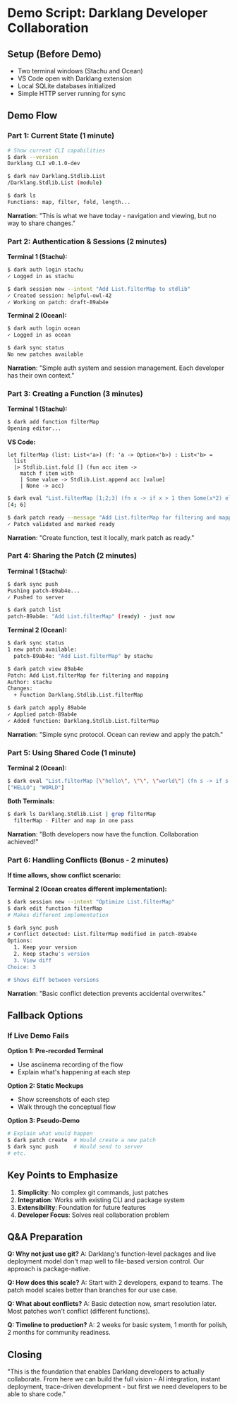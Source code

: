 # Demo Script: Darklang Developer Collaboration

## Setup (Before Demo)
- Two terminal windows (Stachu and Ocean)
- VS Code open with Darklang extension
- Local SQLite databases initialized
- Simple HTTP server running for sync

## Demo Flow

### Part 1: Current State (1 minute)
```bash
# Show current CLI capabilities
$ dark --version
Darklang CLI v0.1.0-dev

$ dark nav Darklang.Stdlib.List
/Darklang.Stdlib.List (module)

$ dark ls
Functions: map, filter, fold, length...
```

**Narration**: "This is what we have today - navigation and viewing, but no way to share changes."

### Part 2: Authentication & Sessions (2 minutes)

**Terminal 1 (Stachu):**
```bash
$ dark auth login stachu
✓ Logged in as stachu

$ dark session new --intent "Add List.filterMap to stdlib"
✓ Created session: helpful-owl-42
✓ Working on patch: draft-89ab4e
```

**Terminal 2 (Ocean):**
```bash
$ dark auth login ocean  
✓ Logged in as ocean

$ dark sync status
No new patches available
```

**Narration**: "Simple auth system and session management. Each developer has their own context."

### Part 3: Creating a Function (3 minutes)

**Terminal 1 (Stachu):**
```bash
$ dark add function filterMap
Opening editor...
```

**VS Code:**
```darklang
let filterMap (list: List<'a>) (f: 'a -> Option<'b>) : List<'b> =
  list
  |> Stdlib.List.fold [] (fun acc item ->
    match f item with
    | Some value -> Stdlib.List.append acc [value]
    | None -> acc)
```

```bash
$ dark eval "List.filterMap [1;2;3] (fn x -> if x > 1 then Some(x*2) else None)"
[4; 6]

$ dark patch ready --message "Add List.filterMap for filtering and mapping"
✓ Patch validated and marked ready
```

**Narration**: "Create function, test it locally, mark patch as ready."

### Part 4: Sharing the Patch (2 minutes)

**Terminal 1 (Stachu):**
```bash
$ dark sync push
Pushing patch-89ab4e...
✓ Pushed to server

$ dark patch list
patch-89ab4e: "Add List.filterMap" (ready) - just now
```

**Terminal 2 (Ocean):**
```bash
$ dark sync status
1 new patch available:
  patch-89ab4e: "Add List.filterMap" by stachu

$ dark patch view 89ab4e
Patch: Add List.filterMap for filtering and mapping
Author: stachu
Changes:
  + Function Darklang.Stdlib.List.filterMap

$ dark patch apply 89ab4e
✓ Applied patch-89ab4e
✓ Added function: Darklang.Stdlib.List.filterMap
```

**Narration**: "Simple sync protocol. Ocean can review and apply the patch."

### Part 5: Using Shared Code (1 minute)

**Terminal 2 (Ocean):**
```bash
$ dark eval "List.filterMap [\"hello\", \"\", \"world\"] (fn s -> if s == \"\" then None else Some(Stdlib.String.toUpper s))"
["HELLO"; "WORLD"]
```

**Both Terminals:**
```bash
$ dark ls Darklang.Stdlib.List | grep filterMap
  filterMap - Filter and map in one pass
```

**Narration**: "Both developers now have the function. Collaboration achieved!"

### Part 6: Handling Conflicts (Bonus - 2 minutes)

**If time allows, show conflict scenario:**

**Terminal 2 (Ocean creates different implementation):**
```bash
$ dark session new --intent "Optimize List.filterMap"
$ dark edit function filterMap
# Makes different implementation

$ dark sync push
✗ Conflict detected: List.filterMap modified in patch-89ab4e
Options:
  1. Keep your version
  2. Keep stachu's version  
  3. View diff
Choice: 3

# Shows diff between versions
```

**Narration**: "Basic conflict detection prevents accidental overwrites."

## Fallback Options

### If Live Demo Fails

**Option 1: Pre-recorded Terminal**
- Use asciinema recording of the flow
- Explain what's happening at each step

**Option 2: Static Mockups**
- Show screenshots of each step
- Walk through the conceptual flow

**Option 3: Pseudo-Demo**
```bash
# Explain what would happen
$ dark patch create  # Would create a new patch
$ dark sync push     # Would send to server
# etc.
```

## Key Points to Emphasize

1. **Simplicity**: No complex git commands, just patches
2. **Integration**: Works with existing CLI and package system
3. **Extensibility**: Foundation for future features
4. **Developer Focus**: Solves real collaboration problem

## Q&A Preparation

**Q: Why not just use git?**
A: Darklang's function-level packages and live deployment model don't map well to file-based version control. Our approach is package-native.

**Q: How does this scale?**
A: Start with 2 developers, expand to teams. The patch model scales better than branches for our use case.

**Q: What about conflicts?**
A: Basic detection now, smart resolution later. Most patches won't conflict (different functions).

**Q: Timeline to production?**
A: 2 weeks for basic system, 1 month for polish, 2 months for community readiness.

## Closing
"This is the foundation that enables Darklang developers to actually collaborate. From here we can build the full vision - AI integration, instant deployment, trace-driven development - but first we need developers to be able to share code."